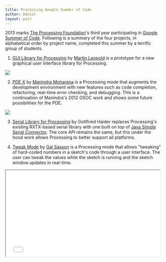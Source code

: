 ```yaml
---
title: Processing Google Summer of Code
author: Daniel
layout: post
---
```


2013 marks [The Processing Foundation](http://processing.org)'s third year participating in [Google Summer of Code](https://developers.google.com/open-source/soc/).  Following is a summary of the four projects, in alphabetical order by project name, completed this summer by a terrific group of students.


1) [GUI Library for Processing](http://martinleopold.com/pui/) by [Martin Leopold](http://martinleopold.com/pui/) is a prototype for a new graphical user interface library for Processing.

<a href="http://martinleopold.com/pui/" rel="bookmark" title="Permanent Link to A Graphical User Interface Library for Processing"><img src="http://shiffman.net/images/gui-processing.png"/></a>

2) [PDE X](http://www.mkmoharana.com/2013/09/announcing-pde-x.html) by [Manindra Moharana](http://www.mkmoharana.com/) is a Processing mode that augments the development environment with new features such as code completion, refactoring, real-time error checking, and debugging.  This is a continuation of Manindra's 2012 GSOC work and shows some future possibilities for the PDE.

<a href="(http://www.mkmoharana.com/2013/09/announcing-pde-x.html)"><img src="http://i.imgur.com/yeem8mb.gif"></a>

3) [Serial Library for Processing](https://github.com/processing/processing/pull/2092) by Gottfried Haider replaces Processing's existing RXTX-based serial library with one built on top of [Java Simple Serial Connector](https://code.google.com/p/java-simple-serial-connector/).   The core API remains the same, but this under the hood work allows Processing to better support all platforms.

4) [Tweak Mode](http://galsasson.com/tweakmode/) by [Gal Sasson](http://galsasson.com/index.html) is a Processing mode that allows "tweaking" of hard-coded numbers in a sketch's code through a user interface.  The user can tweak the values while the sketch is running and the sketch window updates in real-time.  

<iframe src="//player.vimeo.com/video/74028935" width="500" height="281" webkitallowfullscreen mozallowfullscreen allowfullscreen></iframe>






